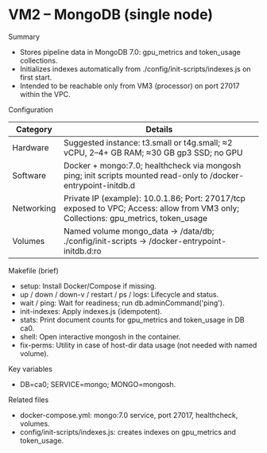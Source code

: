 # VM2 – MongoDB (single node)

Summary
- Stores pipeline data in MongoDB 7.0: gpu_metrics and token_usage collections.
- Initializes indexes automatically from ./config/init-scripts/indexes.js on first start.
- Intended to be reachable only from VM3 (processor) on port 27017 within the VPC.

Configuration

| Category   | Details |
|------------|---------|
| Hardware   | Suggested instance: t3.small or t4g.small; ≈2 vCPU, 2–4+ GB RAM; ≈30 GB gp3 SSD; no GPU |
| Software   | Docker + mongo:7.0; healthcheck via mongosh ping; init scripts mounted read-only to /docker-entrypoint-initdb.d |
| Networking | Private IP (example): 10.0.1.86; Port: 27017/tcp exposed to VPC; Access: allow from VM3 only; Collections: gpu_metrics, token_usage |
| Volumes    | Named volume mongo_data → /data/db; ./config/init-scripts → /docker-entrypoint-initdb.d:ro |

Makefile (brief)
- setup: Install Docker/Compose if missing.
- up / down / down-v / restart / ps / logs: Lifecycle and status.
- wait / ping: Wait for readiness; run db.adminCommand('ping').
- init-indexes: Apply indexes.js (idempotent).
- stats: Print document counts for gpu_metrics and token_usage in DB ca0.
- shell: Open interactive mongosh in the container.
- fix-perms: Utility in case of host-dir data usage (not needed with named volume).

Key variables
- DB=ca0; SERVICE=mongo; MONGO=mongosh.

Related files
- docker-compose.yml: mongo:7.0 service, port 27017, healthcheck, volumes.
- config/init-scripts/indexes.js: creates indexes on gpu_metrics and token_usage.

